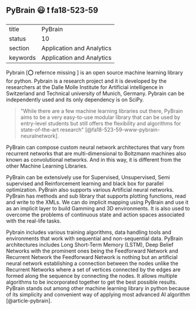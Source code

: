 ## PyBrain :smiley: :exclamation: fa18-523-59


|          |                           |
| -------- | ------------------------- |
| title    | PyBrain                   | 
| status   | 10                        |
| section  | Application and Analytics |
| keywords | Application and Analytics |

Pybrain [:o: refernce missing ] is an open source machine learning library for python. Pybrain
is a research project and it is developed by the researchers at the
Dalle Molle Institute for Artificial intelligence in Switzerland and
Technical university of Munich, Germany. Pybrain can be independently
used and its only dependency is on SciPy.

> "While there are a few machine learning libraries out there, PyBrain
> aims to be a very easy-to-use modular library that can be used by
> entry-level students but still offers the flexibility and algorithms
> for state-of-the-art research"
> [@fa18-523-59-www-pybrain-neuralnetwork].

PyBrain can compose custom neural network architectures that vary from
recurrent networks that are multi-dimensional to Boltzmann machines
also known as convolutional networks. And in this way, it is different
from the other Machine Learning Libraries.

PyBrain can be extensively use for Supervised, Unsupervised, Semi
supervised and Reinforcement learning and black box for parallel
optimization. PyBrain also supports various Artificial neural
networks. PyBrain has methods and sub library that supports plotting
functions, read and write to the XMLs. We can do implicit mapping
using PyBrain and use it as an implicit layer to build Gamming and 3D
environments. It is also used to overcome the problems of continuous
state and action spaces associated with the real-life tasks.

Pybrain includes various training algorithms, data handling tools and
environments that work with sequential and non-sequential data.
PyBrain architectures includes Long Short-Term Memory (LSTM), Deep
Belief Networks with the prominent ones being the Feedforward Network
and Recurrent Network the Feedforward Network is nothing but an
artificial neural network establishing a connection between the nodes
unlike the Recurrent Networks where a set of vertices connected by the
edges are formed along the sequence by connecting the nodes. It allows
multiple algorithms to be incorporated together to get the best
possible results. PyBrain stands out among other machine learning
library in python because of its simplicity and convenient way of
applying most advanced AI algorithm [@article-pybrain].
